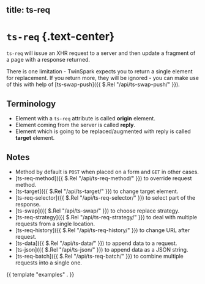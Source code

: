 title: ts-req
----

# `ts-req` {.text-center}

`ts-req` will issue an XHR request to a server and then update a fragment of a
page with a response returned.

There is one limitation - TwinSpark expects you to return a single element for
replacement. If you return more, they will be ignored - you can make use of this
with help of [ts-swap-push]({{ $.Rel "/api/ts-swap-push/" }}).

## Terminology

- Element with a `ts-req` attribute is called **origin** element.
- Element coming from the server is called **reply**.
- Element which is going to be replaced/augmented with reply is called **target** element.

## Notes

- Method by default is `POST` when placed on a form and `GET` in other cases.
- [ts-req-method]({{ $.Rel "/api/ts-req-method/" }}) to override request method.
- [ts-target]({{ $.Rel "/api/ts-target/" }}) to change target element.
- [ts-req-selector]({{ $.Rel "/api/ts-req-selector/" }}) to select part of the response.
- [ts-swap]({{ $.Rel "/api/ts-swap/" }}) to choose replace strategy.
- [ts-req-strategy]({{ $.Rel "/api/ts-req-strategy/" }}) to deal with multiple requests from a single location.
- [ts-req-history]({{ $.Rel "/api/ts-req-history/" }}) to change URL after request.
- [ts-data]({{ $.Rel "/api/ts-data/" }}) to append data to a request.
- [ts-json]({{ $.Rel "/api/ts-json/" }}) to append data as a JSON string.
- [ts-req-batch]({{ $.Rel "/api/ts-req-batch/" }}) to combine multiple requests into a single one.


{{ template "examples" . }}
